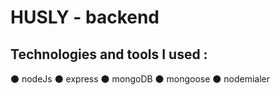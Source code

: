 # HUSLY - backend


## Technologies and tools I used :
⚫ nodeJs
⚫ express
⚫ mongoDB
⚫ mongoose
⚫ nodemialer

